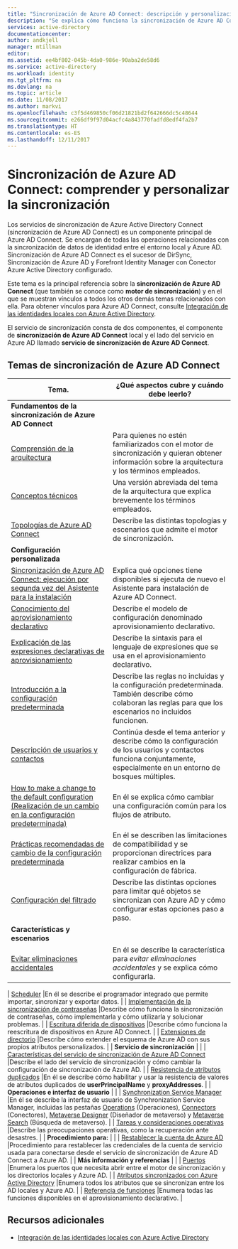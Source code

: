 ```yaml
---
title: "Sincronización de Azure AD Connect: descripción y personalización de la sincronización | Microsoft Docs"
description: "Se explica cómo funciona la sincronización de Azure AD Connect y cómo personalizarla."
services: active-directory
documentationcenter: 
author: andkjell
manager: mtillman
editor: 
ms.assetid: ee4bf802-045b-4da0-986e-90aba2de58d6
ms.service: active-directory
ms.workload: identity
ms.tgt_pltfrm: na
ms.devlang: na
ms.topic: article
ms.date: 11/08/2017
ms.author: markvi
ms.openlocfilehash: c3f5d469850cf06d21821bd2f642666dc5c48644
ms.sourcegitcommit: e266df9f97d04acfc4a843770fadfd8edf4fa2b7
ms.translationtype: HT
ms.contentlocale: es-ES
ms.lasthandoff: 12/11/2017
---
```

# <a name="azure-ad-connect-sync-understand-and-customize-synchronization"></a>Sincronización de Azure AD Connect: comprender y personalizar la sincronización
Los servicios de sincronización de Azure Active Directory Connect (sincronización de Azure AD Connect) es un componente principal de Azure AD Connect. Se encargan de todas las operaciones relacionadas con la sincronización de datos de identidad entre el entorno local y Azure AD. Sincronización de Azure AD Connect es el sucesor de DirSync, Sincronización de Azure AD y Forefront Identity Manager con Conector Azure Active Directory configurado.

Este tema es la principal referencia sobre la **sincronización de Azure AD Connect** (que también se conoce como **motor de sincronización**) y en el que se muestran vínculos a todos los otros demás temas relacionados con ella. Para obtener vínculos para Azure AD Connect, consulte [Integración de las identidades locales con Azure Active Directory](active-directory-aadconnect.md).

El servicio de sincronización consta de dos componentes, el componente de **sincronización de Azure AD Connect** local y el lado del servicio en Azure AD llamado **servicio de sincronización de Azure AD Connect**. 

## <a name="azure-ad-connect-sync-topics"></a>Temas de sincronización de Azure AD Connect
| Tema. | ¿Qué aspectos cubre y cuándo debe leerlo? |
| --- | --- |
| **Fundamentos de la sincronización de Azure AD Connect** | |
| [Comprensión de la arquitectura](active-directory-aadconnectsync-understanding-architecture.md) |Para quienes no estén familiarizados con el motor de sincronización y quieran obtener información sobre la arquitectura y los términos empleados. |
| [Conceptos técnicos](active-directory-aadconnectsync-technical-concepts.md) |Una versión abreviada del tema de la arquitectura que explica brevemente los términos empleados. |
| [Topologías de Azure AD Connect](active-directory-aadconnect-topologies.md) |Describe las distintas topologías y escenarios que admite el motor de sincronización. |
| **Configuración personalizada** | |
| [Sincronización de Azure AD Connect: ejecución por segunda vez del Asistente para la instalación](active-directory-aadconnectsync-installation-wizard.md) |Explica qué opciones tiene disponibles si ejecuta de nuevo el Asistente para instalación de Azure AD Connect. |
| [Conocimiento del aprovisionamiento declarativo](active-directory-aadconnectsync-understanding-declarative-provisioning.md) |Describe el modelo de configuración denominado aprovisionamiento declarativo. |
| [Explicación de las expresiones declarativas de aprovisionamiento](active-directory-aadconnectsync-understanding-declarative-provisioning-expressions.md) |Describe la sintaxis para el lenguaje de expresiones que se usa en el aprovisionamiento declarativo. |
| [Introducción a la configuración predeterminada](active-directory-aadconnectsync-understanding-default-configuration.md) |Describe las reglas no incluidas y la configuración predeterminada. También describe cómo colaboran las reglas para que los escenarios no incluidos funcionen. |
| [Descripción de usuarios y contactos](active-directory-aadconnectsync-understanding-users-and-contacts.md) |Continúa desde el tema anterior y describe cómo la configuración de los usuarios y contactos funciona conjuntamente, especialmente en un entorno de bosques múltiples. |
| [How to make a change to the default configuration (Realización de un cambio en la configuración predeterminada)](active-directory-aadconnectsync-change-the-configuration.md) |En él se explica cómo cambiar una configuración común para los flujos de atributo. |
| [Prácticas recomendadas de cambio de la configuración predeterminada](active-directory-aadconnectsync-best-practices-changing-default-configuration.md) |En él se describen las limitaciones de compatibilidad y se proporcionan directrices para realizar cambios en la configuración de fábrica. |
| [Configuración del filtrado](active-directory-aadconnectsync-configure-filtering.md) |Describe las distintas opciones para limitar qué objetos se sincronizan con Azure AD y cómo configurar estas opciones paso a paso. |
| **Características y escenarios** | |
| [Evitar eliminaciones accidentales](active-directory-aadconnectsync-feature-prevent-accidental-deletes.md) |En él se describe la característica para *evitar eliminaciones accidentales* y se explica cómo configurarla. |
| 
            [Scheduler](active-directory-aadconnectsync-feature-scheduler.md) |En él se describe el programador integrado que permite importar, sincronizar y exportar datos. |
| [Implementación de la sincronización de contraseñas](active-directory-aadconnectsync-implement-password-synchronization.md) |Describe cómo funciona la sincronización de contraseñas, cómo implementarla y cómo utilizarla y solucionar problemas. |
| [Escritura diferida de dispositivos](active-directory-aadconnect-feature-device-writeback.md) |Describe cómo funciona la reescritura de dispositivos en Azure AD Connect. |
| [Extensiones de directorio](active-directory-aadconnectsync-feature-directory-extensions.md) |Describe cómo extender el esquema de Azure AD con sus propios atributos personalizados. |
| **Servicio de sincronización** | |
| [Características del servicio de sincronización de Azure AD Connect](active-directory-aadconnectsyncservice-features.md) |Describe el lado del servicio de sincronización y cómo cambiar la configuración de sincronización de Azure AD. |
| [Resistencia de atributos duplicados](active-directory-aadconnectsyncservice-duplicate-attribute-resiliency.md) |En él se describe cómo habilitar y usar la resistencia de valores de atributos duplicados de **userPrincipalName** y **proxyAddresses**. |
| **Operaciones e interfaz de usuario** | |
| [Synchronization Service Manager](active-directory-aadconnectsync-service-manager-ui.md) |En él se describe la interfaz de usuario de Synchronization Service Manager, incluidas las pestañas [Operations](active-directory-aadconnectsync-service-manager-ui-operations.md) (Operaciones), [Connectors](active-directory-aadconnectsync-service-manager-ui-connectors.md) (Conectores), [Metaverse Designer](active-directory-aadconnectsync-service-manager-ui-mvdesigner.md) (Diseñador de metaverso) y [Metaverse Search](active-directory-aadconnectsync-service-manager-ui-mvsearch.md) (Búsqueda de metaverso). |
| [Tareas y consideraciones operativas](active-directory-aadconnectsync-operations.md) |Describe las preocupaciones operativas, como la recuperación ante desastres. |
| **Procedimiento para:** | |
| [Restablecer la cuenta de Azure AD](active-directory-aadconnectsync-howto-azureadaccount.md) |Procedimiento para restablecer las credenciales de la cuenta de servicio usada para conectarse desde el servicio de sincronización de Azure AD Connect a Azure AD. |
| **Más información y referencias** | |
| [Puertos](active-directory-aadconnect-ports.md) |Enumera los puertos que necesita abrir entre el motor de sincronización y los directorios locales y Azure AD. |
| [Atributos sincronizados con Azure Active Directory](active-directory-aadconnectsync-attributes-synchronized.md) |Enumera todos los atributos que se sincronizan entre los AD locales y Azure AD. |
| [Referencia de funciones](active-directory-aadconnectsync-functions-reference.md) |Enumera todas las funciones disponibles en el aprovisionamiento declarativo. |

## <a name="additional-resources"></a>Recursos adicionales
* [Integración de las identidades locales con Azure Active Directory](active-directory-aadconnect.md)

